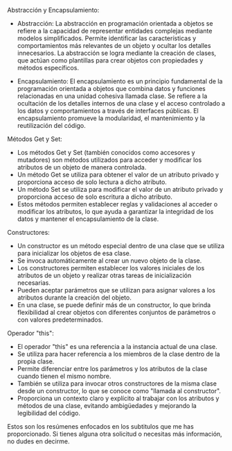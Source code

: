 Abstracción y Encapsulamiento:
- Abstracción: La abstracción en programación orientada a objetos se refiere a la capacidad de representar entidades complejas mediante modelos simplificados. Permite identificar las características y comportamientos más relevantes de un objeto y ocultar los detalles innecesarios. La abstracción se logra mediante la creación de clases, que actúan como plantillas para crear objetos con propiedades y métodos específicos.

- Encapsulamiento: El encapsulamiento es un principio fundamental de la programación orientada a objetos que combina datos y funciones relacionadas en una unidad cohesiva llamada clase. Se refiere a la ocultación de los detalles internos de una clase y el acceso controlado a los datos y comportamientos a través de interfaces públicas. El encapsulamiento promueve la modularidad, el mantenimiento y la reutilización del código.

Métodos Get y Set:
- Los métodos Get y Set (también conocidos como accesores y mutadores) son métodos utilizados para acceder y modificar los atributos de un objeto de manera controlada. 
- Un método Get se utiliza para obtener el valor de un atributo privado y proporciona acceso de solo lectura a dicho atributo.
- Un método Set se utiliza para modificar el valor de un atributo privado y proporciona acceso de solo escritura a dicho atributo.
- Estos métodos permiten establecer reglas y validaciones al acceder o modificar los atributos, lo que ayuda a garantizar la integridad de los datos y mantener el encapsulamiento de la clase.

Constructores:
- Un constructor es un método especial dentro de una clase que se utiliza para inicializar los objetos de esa clase.
- Se invoca automáticamente al crear un nuevo objeto de la clase.
- Los constructores permiten establecer los valores iniciales de los atributos de un objeto y realizar otras tareas de inicialización necesarias.
- Pueden aceptar parámetros que se utilizan para asignar valores a los atributos durante la creación del objeto.
- En una clase, se puede definir más de un constructor, lo que brinda flexibilidad al crear objetos con diferentes conjuntos de parámetros o con valores predeterminados.

Operador "this":
- El operador "this" es una referencia a la instancia actual de una clase.
- Se utiliza para hacer referencia a los miembros de la clase dentro de la propia clase.
- Permite diferenciar entre los parámetros y los atributos de la clase cuando tienen el mismo nombre.
- También se utiliza para invocar otros constructores de la misma clase desde un constructor, lo que se conoce como "llamada al constructor".
- Proporciona un contexto claro y explícito al trabajar con los atributos y métodos de una clase, evitando ambigüedades y mejorando la legibilidad del código.

Estos son los resúmenes enfocados en los subtitulos que me has proporcionado. Si tienes alguna otra solicitud o necesitas más información, no dudes en decirme.